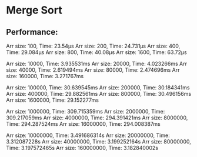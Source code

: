 # Merge Sort

## Performance:

Arr size: 100, Time: 23.54µs
Arr size: 200, Time: 24.731µs
Arr size: 400, Time: 29.084µs
Arr size: 800, Time: 40.08µs
Arr size: 1600, Time: 63.72µs

Arr size: 10000, Time: 3.935531ms
Arr size: 20000, Time: 4.023266ms
Arr size: 40000, Time: 2.619494ms
Arr size: 80000, Time: 2.474696ms
Arr size: 160000, Time: 3.271767ms

Arr size: 100000, Time: 30.639545ms
Arr size: 200000, Time: 30.184341ms
Arr size: 400000, Time: 29.882561ms
Arr size: 800000, Time: 30.496156ms
Arr size: 1600000, Time: 29.152277ms

Arr size: 1000000, Time: 309.715359ms
Arr size: 2000000, Time: 309.217059ms
Arr size: 4000000, Time: 294.391421ms
Arr size: 8000000, Time: 294.287524ms
Arr size: 16000000, Time: 294.008387ms

Arr size: 10000000, Time: 3.491686314s
Arr size: 20000000, Time: 3.312087228s
Arr size: 40000000, Time: 3.199252164s
Arr size: 80000000, Time: 3.197572465s
Arr size: 160000000, Time: 3.182840002s